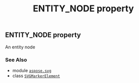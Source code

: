 ﻿---
title: ENTITY_NODE property
second_title: Aspose.SVG for Python via .NET API References
description: 
type: docs
weight: 510
url: /python-net/aspose.svg/svgmarkerelement/entity_node/
is_root: false
---

## ENTITY_NODE property


An entity node

### See Also
* module [`aspose.svg`](../../)
* class [`SVGMarkerElement`](/svg/python-net/aspose.svg/svgmarkerelement)
